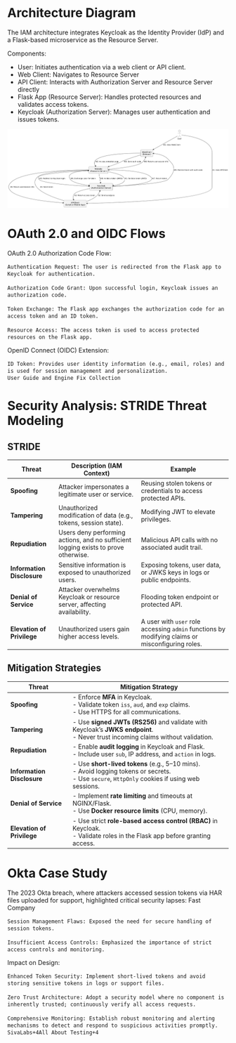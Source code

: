 # Architecture Diagram

The IAM architecture integrates Keycloak as the Identity Provider (IdP) and a Flask-based microservice as the Resource Server.

Components:

* User: Initiates authentication via a web client or API client.
* Web Client: Navigates to Resource Server
* API Client: Interacts with Authorization Server and Resource Server directly
* Flask App (Resource Server): Handles protected resources and validates access tokens.
* Keycloak (Authorization Server): Manages user authentication and issues tokens.

![Arch Diagram](./architecture-diagram.png)

# OAuth 2.0 and OIDC Flows

OAuth 2.0 Authorization Code Flow:

    Authentication Request: The user is redirected from the Flask app to Keycloak for authentication.

    Authorization Code Grant: Upon successful login, Keycloak issues an authorization code.

    Token Exchange: The Flask app exchanges the authorization code for an access token and an ID token.

    Resource Access: The access token is used to access protected resources on the Flask app.

OpenID Connect (OIDC) Extension:

    ID Token: Provides user identity information (e.g., email, roles) and is used for session management and personalization.
    User Guide and Engine Fix Collection

# Security Analysis: STRIDE Threat Modeling

## STRIDE

| **Threat**                 | **Description (IAM Context)**                                                       | **Example**                                                                                      |
| -------------------------- | ----------------------------------------------------------------------------------- | ------------------------------------------------------------------------------------------------ |
| **Spoofing**               | Attacker impersonates a legitimate user or service.                                 | Reusing stolen tokens or credentials to access protected APIs.                                   |
| **Tampering**              | Unauthorized modification of data (e.g., tokens, session state).                    | Modifying JWT to elevate privileges.                                                             |
| **Repudiation**            | Users deny performing actions, and no sufficient logging exists to prove otherwise. | Malicious API calls with no associated audit trail.                                              |
| **Information Disclosure** | Sensitive information is exposed to unauthorized users.                             | Exposing tokens, user data, or JWKS keys in logs or public endpoints.                            |
| **Denial of Service**      | Attacker overwhelms Keycloak or resource server, affecting availability.            | Flooding token endpoint or protected API.                                                        |
| **Elevation of Privilege** | Unauthorized users gain higher access levels.                                       | A user with `user` role accessing `admin` functions by modifying claims or misconfiguring roles. |

## Mitigation Strategies

| **Threat**                 | **Mitigation Strategy**                                                                                                                                |
| -------------------------- | ------------------------------------------------------------------------------------------------------------------------------------------------------ |
| **Spoofing**               | - Enforce **MFA** in Keycloak. <br> - Validate token `iss`, `aud`, and `exp` claims. <br> - Use HTTPS for all communications.                          |
| **Tampering**              | - Use **signed JWTs (RS256)** and validate with Keycloak’s **JWKS endpoint**. <br> - Never trust incoming claims without validation.                   |
| **Repudiation**            | - Enable **audit logging** in Keycloak and Flask. <br> - Include user `sub`, IP address, and `action` in logs.                                         |
| **Information Disclosure** | - Use **short-lived tokens** (e.g., 5–10 mins). <br> - Avoid logging tokens or secrets. <br> - Use `secure`, `HttpOnly` cookies if using web sessions. |
| **Denial of Service**      | - Implement **rate limiting** and timeouts at NGINX/Flask. <br> - Use **Docker resource limits** (CPU, memory).                                        |
| **Elevation of Privilege** | - Use strict **role-based access control (RBAC)** in Keycloak. <br> - Validate roles in the Flask app before granting access.                          |


# Okta Case Study

The 2023 Okta breach, where attackers accessed session tokens via HAR files uploaded for support, highlighted critical security lapses:
Fast Company

    Session Management Flaws: Exposed the need for secure handling of session tokens.

    Insufficient Access Controls: Emphasized the importance of strict access controls and monitoring.

Impact on Design:

    Enhanced Token Security: Implement short-lived tokens and avoid storing sensitive tokens in logs or support files.

    Zero Trust Architecture: Adopt a security model where no component is inherently trusted; continuously verify all access requests.

    Comprehensive Monitoring: Establish robust monitoring and alerting mechanisms to detect and respond to suspicious activities promptly.
    SivaLabs+4All About Testing+4
